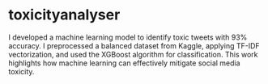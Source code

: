 # toxicityanalyser
I developed a machine learning model to identify toxic tweets with 93% accuracy. I preprocessed a balanced dataset from Kaggle, applying TF-IDF vectorization, and used the XGBoost algorithm for classification. This work highlights how machine learning can effectively mitigate social media toxicity.
